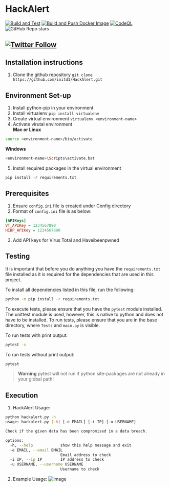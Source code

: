 # HackAlert 

[![Build and Test](https://github.com/initd1/HackAlert/actions/workflows/auto-build-test.yml/badge.svg)](https://github.com/initd1/HackAlert/actions/workflows/auto-build-test.yml)
[![Build and Push Docker Image](https://github.com/initd1/HackAlert/actions/workflows/docker-build-push.yml/badge.svg)](https://github.com/initd1/HackAlert/actions/workflows/docker-build-push.yml)
[![CodeQL](https://github.com/initd1/HackAlert/actions/workflows/github-code-scanning/codeql/badge.svg?branch=main)](https://github.com/initd1/HackAlert/actions/workflows/github-code-scanning/codeql)
![GitHub Repo stars](https://img.shields.io/github/stars/initd1/HackAlert?style=social)

## [![Twitter Follow](https://img.shields.io/twitter/follow/initd15?style=social)](https://twitter.com/initd15)

## Installation instructions
1. Clone the github repository
`git clone https://github.com/initd1/HackAlert.git`

## Environment Set-up

1. Install python-pip in your environment
2. Install virtualenv
`pip install virtualenv`
3. Create virtual environment
`virtualenv <environment-name>`
4. Activate virutal environment  
__Mac or Linux__
```bash
source <environment-name>/bin/activate
```
__Windows__
```bash
<environment-name>\Scripts\activate.bat
```

5. Install required packages in the virtual environment
```python
pip install -r requirements.txt
```

## Prerequisites
1. Ensure `config.ini` file is created under Config directory
2. Format of `config.ini` file is as below:
```ini
[APIKeys]
VT_APIKey = 1234567890
HIBP_APIKey = 1234567890
```
3. Add API keys for Virus Total and Haveibeenpwned

## Testing

It is important that before you do anything you have the `requirements.txt` file
installed as it is required for the dependencies that are used in this project.

To install all dependencies listed in this file, run the following:

```bash
python -m pip install -r requirements.txt
```

To execute tests, please ensure that you have the `pytest` module installed.
The unittest module is used, however, this is native to python and does not have to be installed.
To run tests, please ensure that you are in the base directory, where `Tests` and `main.py` is visible.

To run tests with print output:
```bash
pytest -s 
```

To run tests without print output:
```bash
pytest
```
> **Warning** pytest will not run if python site-packages are not already in your global path!

## Execution
1. HackAlert Usage:
```bash
python hackalert.py -h
usage: hackalert.py [-h] [-e EMAIL] [-i IP] [-u USERNAME]

Check if the given data has been compromised in a data breach.

options:
  -h, --help            show this help message and exit
  -e EMAIL, --email EMAIL
                        Email address to check
  -i IP, --ip IP        IP address to check
  -u USERNAME, --username USERNAME
                        Username to check
```

2. Example Usage:
![image](https://user-images.githubusercontent.com/90045652/231768992-80b71df7-b45c-4557-937a-8b46b8274086.png)




